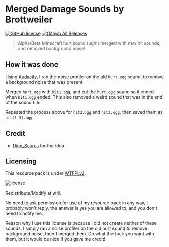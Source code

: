 Merged Damage Sounds by Brottweiler
==========

[![GitHub license](https://img.shields.io/badge/license-WTFPL-blue.svg)](http://www.wtfpl.net/about/)
[![Github All Releases](https://img.shields.io/github/downloads/Brottweiler/Merged-Damage-Sounds/total.svg)](https://github.com/Brottweiler/Merged-Damage-Sounds/releases)

>Alpha/Beta Minecraft hurt sound (ugh!) merged with new hit sounds, and removed background noise!

How it was done
------
Using [Audacity](http://audacityteam.org/), I ran the noise profiler on the old `hurt.ogg` sound, to remove a background noise that was present.

Merged `hurt.ogg` with `hit1.ogg`, and cut the `hurt.ogg` sound so it ended when `hit1.ogg` ended. This also removed a weird sound that was in the end of the sound file.

Repeated the process above for `hit2.ogg` and `hit3.ogg`, then saved them as `hit[1-3].ogg`. 

Credit
------
* [Dino_Saurus](https://oc.tc/053ca59c92f94c808c429ff175dff97e) for the idea.

Licensing
------
This resource pack is under [WTFPLv2](http://www.wtfpl.net/about/).

![license](http://www.wtfpl.net/wp-content/uploads/2012/12/wtfpl-badge-2.png)

Redistribute/Modify at will.

No need to ask permission for use of my resource pack in any way, I probably won't reply, the answer is yes you are allowed to, and you don't need to notify me.

Reason why I use this license is because I did not create neither of these sounds. I simply ran a noise profiler on the old hurt sound to remove background noise, then I merged them. Do what the fuck you want with them, but it would be nice if you gave me credit!
